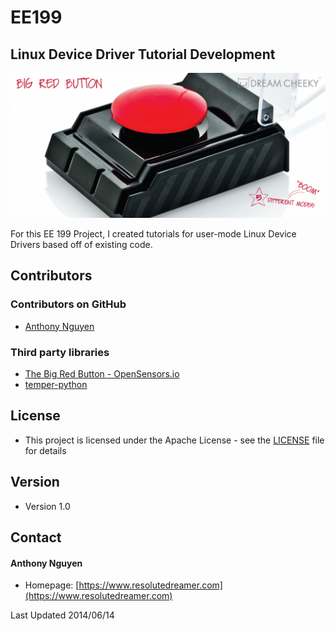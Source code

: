 EE199
=====
## Linux Device Driver Tutorial Development
![Impulse](/assets/graphics/brb1.png)

For this EE 199 Project, I created tutorials for user-mode Linux Device Drivers based off of existing code.

## Contributors

### Contributors on GitHub
* [Anthony Nguyen](https://github.com/resolutedreamer)

### Third party libraries
*  [The Big Red Button - OpenSensors.io](http://blog.opensensors.io/blog/2013/11/25/the-big-red-button/)
*  [temper-python](https://github.com/padelt/temper-python)

## License 
* This project is licensed under the Apache License - see the [LICENSE](https://github.com/resolutedreamer/EE199/blob/master/LICENSE) file for details

## Version 
* Version 1.0

## Contact
#### Anthony Nguyen
* Homepage: [https://www.resolutedreamer.com](https://www.resolutedreamer.com)

Last Updated 2014/06/14